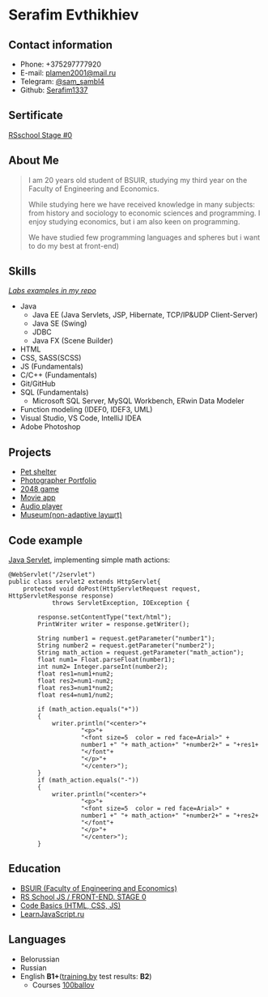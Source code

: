 # Serafim Evthikhiev

## Contact information

* Phone: +375297777920
* E-mail: plamen2001@mail.ru
* Telegram: [@sam_sambl4](https://t.me/sam_sambl4)
* Github: [Serafim1337](https://github.com/Serafim1337)

## Sertificate 
[RSschool Stage #0](https://app.rs.school/certificate/1swaimph)
 
## About Me

>I am 20 years old student of BSUIR, studying my third year on the Faculty of Engineering and Economics.
>
>While studying here we have received knowledge in many subjects: from history and sociology to economic sciences and programming. I enjoy studying economics, but i am also keen on programming.
>
>We have studied few programming languages and spheres but i want to do my best at front-end)

## Skills

[*Labs examples in my repo*](https://github.com/Serafim1337/repo/tree/labs)
* Java
    * Java EE (Java Servlets, JSP, Hibernate, TCP/IP&UDP Client-Server) 
    * Java SE (Swing)
    * JDBC 
    * Java FX (Scene Builder)
* HTML
* CSS, SASS(SCSS)
* JS (Fundamentals)
* C/C++ (Fundamentals)
* Git/GitHub
* SQL (Fundamentals)
    * Microsoft SQL Server, MySQL Workbench, ERwin Data Modeler
*  Function modeling (IDEF0, IDEF3, UML)
* Visual Studio, VS Code, IntelliJ IDEA
* Adobe Photoshop

## Projects
* [Pet shelter](https://serafim1337.github.io/shelter/main.html)
* [Photographer Portfolio](https://serafim1337.github.io/portfolio3.0/)
* [2048 game](https://serafim1337.github.io/random-game/)
* [Movie app](https://serafim1337.github.io/movie-app/)
* [Audio player](https://serafim1337.github.io/audio-player/)
* [Museum(non-adaptive layщгt)]()

## Code example

[Java Servlet](https://github.com/Serafim1337/repo/tree/labs/JavaSE%20Servlet%20lab), implementing simple math actions:
```
@WebServlet("/2servlet")
public class servlet2 extends HttpServlet{
    protected void doPost(HttpServletRequest request, HttpServletResponse response)
            throws ServletException, IOException {

        response.setContentType("text/html");
        PrintWriter writer = response.getWriter();

        String number1 = request.getParameter("number1");
        String number2 = request.getParameter("number2");
        String math_action = request.getParameter("math_action");
        float num1= Float.parseFloat(number1);
        int num2= Integer.parseInt(number2);
        float res1=num1+num2;
        float res2=num1-num2;
        float res3=num1*num2;
        float res4=num1/num2;

        if (math_action.equals("+"))
        {
            writer.println("<center>"+
                    "<p>"+
                    "<font size=5  color = red face=Arial>" +
                    number1 +" "+ math_action+" "+number2+" = "+res1+
                    "</font"+
                    "</p>"+
                    "</center>");
        }
        if (math_action.equals("-"))
        {
            writer.println("<center>"+
                    "<p>"+
                    "<font size=5  color = red face=Arial>" +
                    number1 +" "+ math_action+" "+number2+" = "+res2+
                    "</font"+
                    "</p>"+
                    "</center>");
        }
```

## Education 

* [BSUIR (Faculty of Engineering and Economics)](https://www.bsuir.by/ru/ief)
* [RS School JS / FRONT-END. STAGE 0](https://rs.school/)
* [Code Basics (HTML, CSS, JS)](https://ru.code-basics.com/)
* [LearnJavaScript.ru](https://learn.javascript.ru/)

## Languages

 * Belorussian 
 * Russian
 * English **B1+**([training.by](https://training.by/#!/Home?lang=ru&City=37,38,39,40,41,42,50) test results: **B2**)
     * Courses [100ballov](https://www.100ballov.by/)
     
